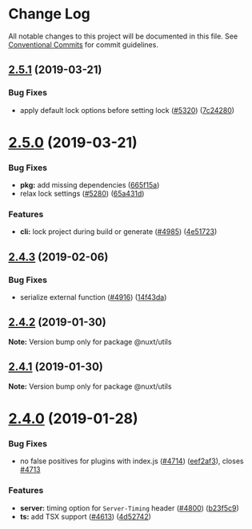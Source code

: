 # Change Log

All notable changes to this project will be documented in this file.
See [Conventional Commits](https://conventionalcommits.org) for commit guidelines.

## [2.5.1](https://github.com/nuxt/nuxt.js/compare/v2.5.0...v2.5.1) (2019-03-21)


### Bug Fixes

* apply default lock options before setting lock ([#5320](https://github.com/nuxt/nuxt.js/issues/5320)) ([7c24280](https://github.com/nuxt/nuxt.js/commit/7c24280))





# [2.5.0](https://github.com/nuxt/nuxt.js/compare/v2.4.5...v2.5.0) (2019-03-21)


### Bug Fixes

* **pkg:** add missing dependencies ([665f15a](https://github.com/nuxt/nuxt.js/commit/665f15a))
* relax lock settings ([#5280](https://github.com/nuxt/nuxt.js/issues/5280)) ([65a431d](https://github.com/nuxt/nuxt.js/commit/65a431d))


### Features

* **cli:** lock project during build or generate  ([#4985](https://github.com/nuxt/nuxt.js/issues/4985)) ([4e51723](https://github.com/nuxt/nuxt.js/commit/4e51723))





## [2.4.3](https://github.com/nuxt/nuxt.js/compare/v2.4.2...v2.4.3) (2019-02-06)


### Bug Fixes

* serialize external function ([#4916](https://github.com/nuxt/nuxt.js/issues/4916)) ([14f43da](https://github.com/nuxt/nuxt.js/commit/14f43da))





## [2.4.2](https://github.com/nuxt/nuxt.js/compare/v2.4.1...v2.4.2) (2019-01-30)

**Note:** Version bump only for package @nuxt/utils





## [2.4.1](https://github.com/nuxt/nuxt.js/compare/v2.4.0...v2.4.1) (2019-01-30)

**Note:** Version bump only for package @nuxt/utils





# [2.4.0](https://github.com/nuxt/nuxt.js/compare/v2.3.4...v2.4.0) (2019-01-28)


### Bug Fixes

* no false positives for plugins with index.js ([#4714](https://github.com/nuxt/nuxt.js/issues/4714)) ([eef2af3](https://github.com/nuxt/nuxt.js/commit/eef2af3)), closes [#4713](https://github.com/nuxt/nuxt.js/issues/4713)


### Features

* **server:** timing option for `Server-Timing` header ([#4800](https://github.com/nuxt/nuxt.js/issues/4800)) ([b23f5c9](https://github.com/nuxt/nuxt.js/commit/b23f5c9))
* **ts:** add TSX support ([#4613](https://github.com/nuxt/nuxt.js/issues/4613)) ([4d52742](https://github.com/nuxt/nuxt.js/commit/4d52742))
